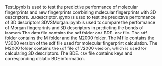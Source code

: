 Test.ipynb is used to test the predictive performance of molecular fingerprints and new fingerprints combining molecular fingerprints with 3D descriptors.
3Ddescriptor. ipynb is used to test the predictive performance of 3D descriptors
3DVSMorgan.ipynb is used to compare the performance of Morgan fingerprints and 3D descriptors in predicting the bonds of isomers
The data file contains the sdf folder and BDE. csv file. The sdf folder contains the M folder and the M2000 folder.
The M file contains the V3000 version of the sdf file used for molecular fingerprint calculation.
The M2000 folder contains the sdf file of V2000 version, which is used for calculating 3D descriptors. 
The BDE. csv file contains keys and corresponding dialatic BDE information.
